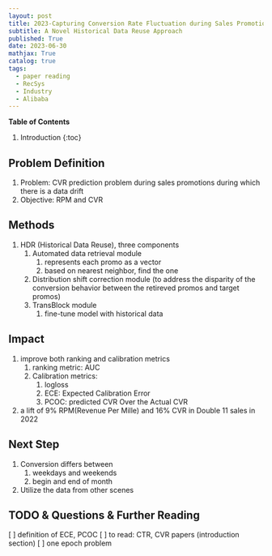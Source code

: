 ```yaml
---
layout: post
title: 2023-Capturing Conversion Rate Fluctuation during Sales Promotions
subtitle: A Novel Historical Data Reuse Approach
published: True
date: 2023-06-30
mathjax: True
catalog: true
tags:
  - paper reading
  - RecSys
  - Industry
  - Alibaba
---
```



**Table of Contents**
1. Introduction
{:toc}
		
## Problem Definition

1. Problem: CVR prediction problem during sales promotions during which there is a data drift
2. Objective: RPM and CVR

## Methods

1. HDR (Historical Data Reuse), three components
   1. Automated data retrieval module
      1. represents each promo as a vector
      2. based on nearest neighbor, find the one
   2. Distribution shift correction module (to address the disparity of the conversion behavior between the retireved promos and target promos)
   3. TransBlock module
      1. fine-tune model with historical data

## Impact

1. improve both ranking and calibration metrics
   1. ranking metric: AUC 
   2. Calibration metrics: 
      1. logloss
      2. ECE: Expected Calibration Error 
      3. PCOC: predicted CVR Over the Actual CVR
2. a lift of 9% RPM(Revenue Per Mille) and 16% CVR in Double 11 sales in 2022

## Next Step

1. Conversion differs between 
   1. weekdays and weekends
   2. begin and end of month
2. Utilize the data from other scenes

## TODO & Questions & Further Reading

[ ] definition of ECE, PCOC
[ ] to read: CTR, CVR papers (introduction section)
[ ] one epoch problem


